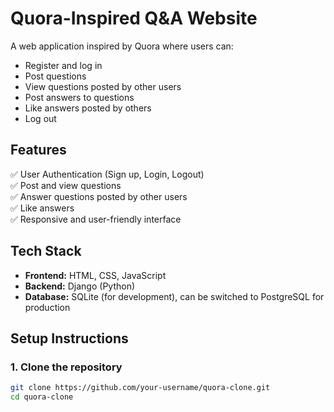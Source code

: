 # Quora-Inspired Q&A Website

A web application inspired by Quora where users can:
- Register and log in
- Post questions
- View questions posted by other users
- Post answers to questions
- Like answers posted by others
- Log out

## Features

✅ User Authentication (Sign up, Login, Logout)  
✅ Post and view questions  
✅ Answer questions posted by other users  
✅ Like answers  
✅ Responsive and user-friendly interface

## Tech Stack

- **Frontend:** HTML, CSS, JavaScript
- **Backend:** Django (Python)  
- **Database:** SQLite (for development), can be switched to PostgreSQL for production

## Setup Instructions

### 1. Clone the repository

```bash
git clone https://github.com/your-username/quora-clone.git
cd quora-clone
